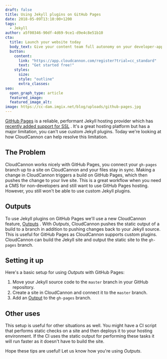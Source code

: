 ```yaml
---
draft: false
title: Using Jekyll plugins on GitHub Pages
date: 2018-05-09T13:10:00+1200
tags:
  - Jekyll
author: a5f00346-90df-4d69-9ce1-d9e4c8e51b10
cta:
  title: Launch your website today
  body_text: Give your content team full autonomy on your developer-approved tech stack with CloudCannon.
  button:
    content: 
      link: "https://app.cloudcannon.com/register?trial=cc_standard"
      text: "Get started free!"
    styles:
      size:
      style: "outline"
      extra_classes:
seo:
  open_graph_type: article
  featured_image:
  featured_image_alt:
image: https://cc-dam.imgix.net/blog/uploads/github-pages.jpg
---
```

[GitHub Pages](https://pages.github.com/)  is a reliable, performant Jekyll hosting provider which has [recently added support for SSL](https://blog.github.com/2018-05-01-github-pages-custom-domains-https/) . It's a great hosting platform but has a major limitation, you can't use custom Jekyll plugins. Today we're looking at how CloudCannon can help resolve this limitation.

## The Problem

CloudCannon works nicely with GitHub Pages, you connect your `gh-pages` branch up to a site on CloudCannon and your files stay in sync. Making a change in CloudCannon triggers a build on GitHub Pages, which then pushes the change to your live site. This is a great workflow when you need a CMS for non-developers and still want to use GitHub Pages hosting. However, you still won't be able to use custom Jekyll plugins.

## Outputs

To use Jekyll plugins on GitHub Pages we'll use a new CloudCannon feature, [Outputs](https://docs.cloudcannon.com/syncing/output/) . With *Outputs*, CloudCannon pushes the static output of a build to a branch in addition to pushing changes back to your Jekyll source. This is useful for GitHub Pages as CloudCannon supports custom plugins. CloudCannon can build the Jekyll site and output the static site to the `gh-pages` branch.

## Setting it up

Here's a basic setup for using *Outputs* with GitHub Pages:

1. Move your Jekyll source code to the `master` branch in your GitHub repository.
2. Create a site in CloudCannon and connect it to the `master` branch.
3. Add an [Output](https://docs.cloudcannon.com/syncing/output/)  to the `gh-pages` branch.

## Other uses

This setup is useful for other situations as well. You might have a CI script that performs static checks on a site and then deploys it to your hosting environment. If the CI uses the static output for performing these tasks it will run faster as it doesn't have to build the site.

Hope these tips are useful\! Let us know how you're using *Outputs*.
